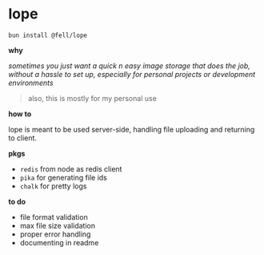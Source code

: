 # lope

`bun install @fell/lope`

**why**

_sometimes you just want a quick n easy image storage that does the job, without a hassle to set up, especially for personal projects or development environments_

> also, this is mostly for my personal use

**how to**

lope is meant to be used server-side, handling file uploading and returning to client.

**pkgs**

- `redis` from node as redis client
- `pika` for generating file ids
- `chalk` for pretty logs

**to do**

- file format validation
- max file size validation
- proper error handling
- documenting in readme
